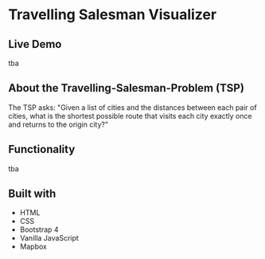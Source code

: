 # Travelling Salesman Visualizer

## Live Demo

tba

## About the Travelling-Salesman-Problem (TSP)

The TSP asks: "Given a list of cities and the distances between each pair of cities, what is the shortest possible route that visits each city exactly once and returns to the origin city?"

## Functionality

tba

## Built with

-  HTML
-  CSS
-  Bootstrap 4
-  Vanilla JavaScript
-  Mapbox
